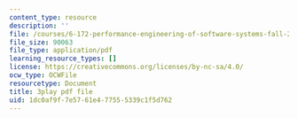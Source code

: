 ```yaml
---
content_type: resource
description: ''
file: /courses/6-172-performance-engineering-of-software-systems-fall-2018/1dc0af9f7e5761e477555339c1f5d762_6I26_r1BKd8.pdf
file_size: 90063
file_type: application/pdf
learning_resource_types: []
license: https://creativecommons.org/licenses/by-nc-sa/4.0/
ocw_type: OCWFile
resourcetype: Document
title: 3play pdf file
uid: 1dc0af9f-7e57-61e4-7755-5339c1f5d762
---
```


